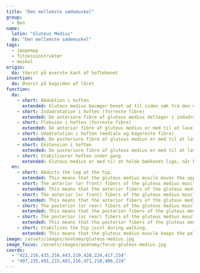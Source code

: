 ```yaml
---
title: "Den mellemste sædemuskel"
group:
  - Ben
name:
  latin: "Gluteus Medius"
  da: "Den mellemste sædemuskel"
tags:
  - imagemap
  - fitnessinstruktør
  - muskel
origin: 
  da: Yderst på øverste kant af hoftebenet
insertion: 
  da: Øverst på bagsiden af låret
function:
  da:
    - short: Abduktion i hoften
      extended: Gluteus medius bevæger benet ud til siden væk fra den mediale linje i kroppen.
    - short: Indadrotation i hoften (forreste fibre)
      extended: De anteriore fibre af gluteus medius deltager i indadrotation af benet i hoften.
    - short: Fleksion i hoften (forreste fibre)
      extended: De anterior fibre af gluteus medius er med til at lave en fleksion i hoften.
    - short: Udadrotation i hoften (mediale og bagereste fibre)
      extended: De posteriore fibre af gluteus medius er med til at lave en udadrotation i hoften.
    - short: Ekstension i hoften
      extended: De posteriore fibre af gluteus medius er med til at lave en strækning i hoften.
    - short: Stabiliserer hoften under gang
      extended: Gluteus medius er med til at holde bækkenet lige, når benet i den anden side løfter sig fra jorden.
  en:
    - short: Abducts the leg at the hip.
      extended: This means that the gluteus medius muscle moves the upper leg outward to the side away from the vertical midline of the body (i.e. the action of spreading your legs to the side).
    - short: The anterior (or front) fibers of the gluteus medius muscle medially rotate the upper leg.
      extended: This means that the anterior fibers of the gluteus medius muscle rotate the upper leg inward around the axis of the bone (i.e. rotate the upper leg toward the vertical midline of the body).
    - short: The anterior (or front) fibers of the gluteus medius muscle flex the leg at the hip.
      extended: This means that the anterior fibers of the gluteus medius muscle bend the hip joint such that there is a decrease in the angle between the upper leg and the torso.
    - short: The posterior (or rear) fibers of the gluteus medius muscle laterally rotate the upper leg.
      extended: This means that the posterior fibers of the gluteus medius muscle rotate the upper leg outward around the axis of the bone (i.e. rotate the upper leg away from the vertical midline of the body).
    - short: The posterior (or rear) fibers of the gluteus medius muscle extend the leg at the hip.
      extended: This means that the posterior fibers of the gluteus medius muscle straighten the hip joint such that there is an increase in the angle between the upper leg and the torso.
    - short: Stabilizes the hip joint during walking.
      extended: This means that the gluteus medius muscle keeps the pelvis level when the leg on the opposite side of the body lifts off the ground during walking.
image: /assets/images/anatomy/gluteus-medius.jpg
image_focus: /assets/images/anatomy/focus-gluteus-medius.jpg
coords:
  - "422,216,435,216,443,219,428,224,417,234"
  - "497,235,491,215,481,216,471,218,486,224"
---
```

